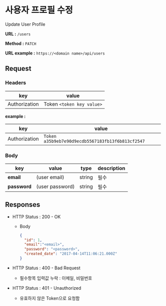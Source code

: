 # 사용자 프로필 수정

Update User Profile

**URL :** `/users`

**Method :** `PATCH`

**URL example :** `https://<domain name>/api/users`

## Request

### Headers

key           | value
------------- | -------------------------
Authorization | Token `<token key value>`

**example :**

key           | value
------------- | ------------------------------------------------
Authorization | `Token a35b9eb7e90d9ecdb5567183fb13f6b813cf2547`

### Body

key          | value           | type   | description
------------ | --------------- | ------ | -----------
**email**    | (user email)    | string | 필수
**password** | (user password) | string | 필수

## Responses

- HTTP Status : 200 - OK

  - Body

    ```json
    {
      "id": 1,
      "email":"<email>",
      "password": "<password>",
      "created_date": "2017-04-14T11:06:21.000Z"
    }
    ```

- HTTP Status : 400 - Bad Request

  - 필수항목 입력값 누락 : 이메일, 비밀번호

- HTTP Status : 401 - Unauthorized

  - 유효하지 않은 Token으로 요청함
